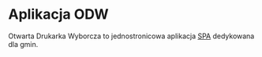 # Aplikacja ODW 
Otwarta Drukarka Wyborcza to jednostronicowa aplikacja [SPA](https://en.wikipedia.org/wiki/Single-page_application) dedykowana dla gmin.
